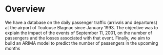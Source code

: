 # Overview
We have a database on the daily passenger traffic (arrivals and departures) at the airport of Toulouse Blagnac since January 1993. The objective was to explain the impact of the events of September 11, 2001, on the number of passengers and the losses associated with that event. Finally, we aim to build an ARIMA model to predict the number of passengers in the upcoming months
